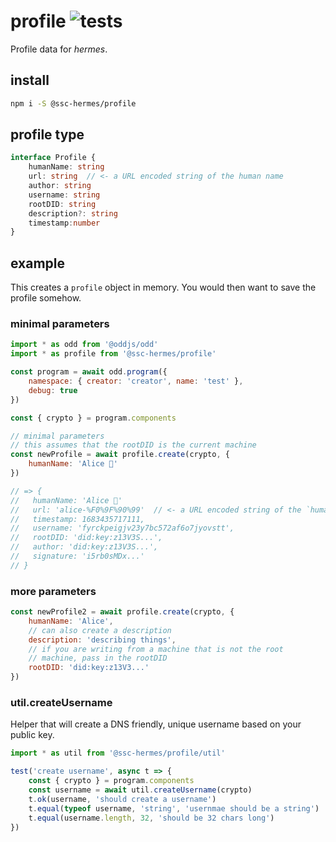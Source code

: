 # profile ![tests](https://github.com/ssc-hermes/profile/actions/workflows/nodejs.yml/badge.svg)

Profile data for *hermes*.

## install
```bash
npm i -S @ssc-hermes/profile
```

## profile type

```ts
interface Profile {
    humanName: string
    url: string  // <- a URL encoded string of the human name
    author: string
    username: string
    rootDID: string
    description?: string
    timestamp:number
}
```

## example
This creates a `profile` object in memory. You would then want to save the profile
somehow.

### minimal parameters
```js
import * as odd from '@oddjs/odd'
import * as profile from '@ssc-hermes/profile'

const program = await odd.program({
    namespace: { creator: 'creator', name: 'test' },
    debug: true
})

const { crypto } = program.components

// minimal parameters
// this assumes that the rootDID is the current machine
const newProfile = await profile.create(crypto, {
    humanName: 'Alice 🐙'
})

// => {
//   humanName: 'Alice 🐙'
//   url: 'alice-%F0%9F%90%99'  // <- a URL encoded string of the `humanName`
//   timestamp: 1683435717111,
//   username: 'fyrckpeigjv23y7bc572af6o7jyovstt',
//   rootDID: 'did:key:z13V3S...',
//   author: 'did:key:z13V3S...',
//   signature: 'i5rb0sMDx...'
// }
```

### more parameters
```js
const newProfile2 = await profile.create(crypto, {
    humanName: 'Alice',
    // can also create a description
    description: 'describing things',
    // if you are writing from a machine that is not the root
    // machine, pass in the rootDID
    rootDID: 'did:key:z13V3...'
})
```

### util.createUsername
Helper that will create a DNS friendly, unique username based on your public key.

```js
import * as util from '@ssc-hermes/profile/util'

test('create username', async t => {
    const { crypto } = program.components
    const username = await util.createUsername(crypto)
    t.ok(username, 'should create a username')
    t.equal(typeof username, 'string', 'usernmae should be a string')
    t.equal(username.length, 32, 'should be 32 chars long')
})
```
